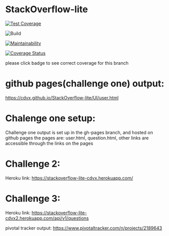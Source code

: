 # StackOverflow-lite

[![Test Coverage](https://api.codeclimate.com/v1/badges/a99a88d28ad37a79dbf6/test_coverage)](https://codeclimate.com/github/codeclimate/codeclimate/test_coverage)


![Build](https://travis-ci.org/cdvx/StackOverflow-lite.svg?branch=Challenge-3)


[![Maintainability](https://api.codeclimate.com/v1/badges/529402579dc667521f19/maintainability)](https://codeclimate.com/github/cdvx/StackOverflow-lite/maintainability)


[![Coverage Status](https://coveralls.io/repos/github/cdvx/StackOverflow-lite/badge.svg?branch=Challenge-3)](https://coveralls.io/github/cdvx/StackOverflow-lite?branch=Challenge-3)

 please click badge to see correct coverage for this branch
 
# github pages(challenge one) output: 
https://cdvx.github.io/StackOverflow-lite/UI/user.html

# Chalenge one setup:
Challenge one output is set up in the gh-pages branch, and hosted on github pages
the pages are: user.html, question.html, other links are accessible through the links on the pages

# Challenge 2:
Heroku link: https://stackoverflow-lite-cdvx.herokuapp.com/

# Challenge 3:
Heroku link: https://stackoverflow-lite-cdvx2.herokuapp.com/api/v1/questions


pivotal tracker output:
https://www.pivotaltracker.com/n/projects/2189643



